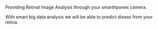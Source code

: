 Providing Retinal Image Analysis through your smarthpones camera.

With smart big data analysis we will be able to predict diseas from your retina.



